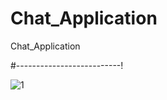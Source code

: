 # Chat_Application

Chat_Application

#--------------------------!

![1](https://user-images.githubusercontent.com/90233553/184943844-962a0d71-9fd0-4d24-ae58-69c18b65ff8f.png)

